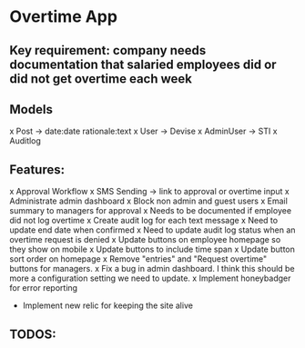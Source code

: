 # Overtime App

## Key requirement: company needs documentation that salaried employees did or did not get overtime each week

## Models
x Post -> date:date rationale:text
x User -> Devise
x AdminUser -> STI
x Auditlog

## Features:
x Approval Workflow
x SMS Sending -> link to approval or overtime input
x Administrate admin dashboard
x Block non admin and guest users
x Email summary to managers for approval
x Needs to be documented if employee did not log overtime
x Create audit log for each text message
x Need to update end date when confirmed
x Need to update audit log status when an overtime request is denied
x Update buttons on employee homepage so they show on mobile
x Update buttons to include time span
x Update button sort order on homepage
x Remove "entries" and "Request overtime" buttons for managers.
x Fix a bug in admin dashboard. I think this should be more a configuration setting we need to update.
x Implement honeybadger for error reporting
- Implement new relic for keeping the site alive


## TODOS:
